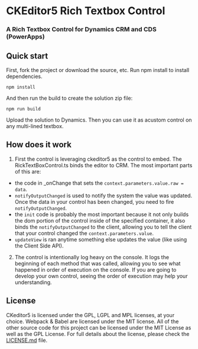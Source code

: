 CKEditor5 Rich Textbox Control
=======================================================
### A Rich Textbox Control for Dynamics CRM and CDS (PowerApps)



## Quick start

First, fork the project or download the source, etc.  Run npm install to install dependencies.

```
npm install
```

And then run the build to create the solution zip file:

```
npm run build
```

Upload the solution to Dynamics.  Then you can use it as acustom control on any multi-lined textbox.

## How does it work

1. First the control is leveraging ckeditor5 as the control to embed.  The RickTextBoxControl.ts binds the editor to CRM.  The most important parts of this are:
  * the code in _onChange that sets the `context.parameters.value.raw = data`.
  * `notifyOutputChanged` is used to notify the system the value was updated.  Once the data in your control has been changed, you need to fire `notifyOutputChanged`.
  * the `init` code is probably the most important because it not only builds the dom portion of the control inside of the specified container, it also binds the `notifyOutputChanged` to the client, allowing you to tell the client that your control changed the `context.parameters.value`.
  * `updateView` is ran anytime something else updates the value (like using the Client Side API).
2. The control is intentionally log heavy on the console.  It logs the beginning of each method that was called, allowing you to see what happened in order of execution on the console.  If you are going to develop your own control, seeing the order of execution may help your understanding.

## License

CKeditor5 is licensed under the GPL, LGPL and MPL licenses, at your choice. Webpack & Babel are licensed under the MIT license.  All of the other source code for this project can be licensed under the MIT License as well as the GPL License.  For full details about the license, please check the [LICENSE.md](https://github.com/carltoncolter/ckeditor5-dynamics365/blob/master/LICENSE.md) file.
